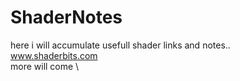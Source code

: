 # ShaderNotes
here i will accumulate usefull shader links and notes.. \
www.shaderbits.com \
more will come \
